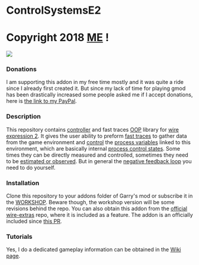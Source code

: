 # ControlSystemsE2

# Copyright 2018 [ME](http://steamcommunity.com/profiles/76561197988124141) !

[![](http://img.youtube.com/vi/m4l7usWzQKo/0.jpg)](http://www.youtube.com/watch?v=m4l7usWzQKo "")

### Donations
I am supporting this addon in my free time mostly and it was quite a ride since I already first
created it. But since my lack of time for playing gmod has been drastically increased some
people asked me if I accept donations, here is [the link to my PayPal](https://www.paypal.me/DeyanVasilev).

### Description
This repository contains [controller][ref-PID] and fast traces [OOP][ref-OOP] library for
[wire expression 2][ref-E2]. It gives the user ability to preform [fast traces][ref-trace] to
gather data from the game environment and [control][ref-control] the [process variables][ref-proc-var]
linked to this environment, which are basically internal [process control states][ref-proc-sta]. Some
times they can be directly measured and controlled, sometimes they need to be [estimated or observed][ref-observe].
But in general the [negative feedback loop][ref-feedback] you need to do yourself.

### Installation
Clone this repository to your addons folder of Garry's mod or subscribe it in the
[WORKSHOP][ref-WS]. Beware though, the workshop version will be some revisions behind the repo. You
can also obtain this addon from the [official wire-extras][ref-wir-ext] repo, where it is included as
a feature. The addon is an officially included since [this PR][ref_wire-pr].

### Tutorials
Yes, I do a dedicated gameplay information can be obtained in the
[Wiki page][ref-wiki].

[ref-PID]: https://en.wikipedia.org/wiki/PID_controller
[ref-OOP]: https://en.wikipedia.org/wiki/Object-oriented_programming
[ref-E2]: https://github.com/wiremod/wire/wiki/Expression-2
[ref-trace]: https://wiki.garrysmod.com/page/util/TraceLine
[ref-control]: https://en.wikipedia.org/wiki/Control_theory
[ref-proc-var]: https://en.wikipedia.org/wiki/Process_variable
[ref-proc-sta]: https://en.wikipedia.org/wiki/State-space_representation
[ref-observe]: https://en.wikipedia.org/wiki/State_observer
[ref-feedback]: https://en.wikipedia.org/wiki/Negative_feedback
[ref-wir-ext]: https://github.com/wiremod/wire-extras
[ref-wiki]: https://github.com/dvdvideo1234/ControlSystemsE2/wiki
[ref_wire-pr]: https://github.com/wiremod/wire-extras/pull/75
[ref-WS]: https://steamcommunity.com/sharedfiles/filedetails/?id=1440897301

